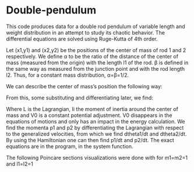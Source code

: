 # Double-pendulum
This code produces data for a double rod pendulum of variable length and weight distribution in an attempt to study its chaotic behavior. The differential equations are solved using Ruge-Kutta of 4th order. 

Let (x1,y1) and (x2,y2) be the positions of the center of mass of rod 1 and 2 respectively. We define α to be the ratio of the distance of the center of mass (measured from the origin) with the length l1 of the rod. β is defined in the same way as measured from the junction point and with the rod length l2. Thus, for a constant mass distribution, α=β=1/2. 

We can describe the center of mass’s position the following way:                                                       


From this, some substituting and differentiating later, we find: 
      
 
 
                     
 
 
       
 
 
         
Where L is the Lagrangian, Ii the moment of inertia around the center of mass and V0 is a constant potential adjustment. V0 disappears in the equations of motions and only has an impact in the energy calculation.  We find the momenta p1 and p2 by differentiating the Lagrangian with respect to the generalized velocities, from which we find dtheta1/dt and dtheta2/dt. 
By using the Hamiltonian one can then find p1/dt and p2/dt. The exact equations are in the program, in the system function. 

The following Poincare sections visualizations were done with for m1=m2=1 and l1=l2=1
